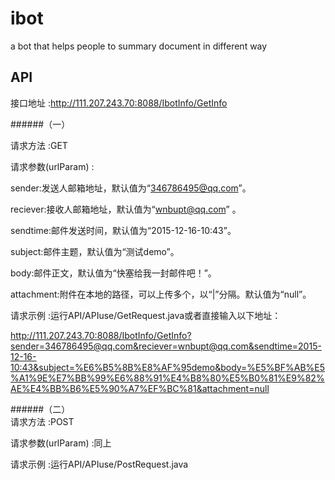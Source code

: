 # ibot
a bot that helps people to summary document in different way

## API

接口地址 :http://111.207.243.70:8088/IbotInfo/GetInfo  
  
######（一）  

请求方法 :GET  

请求参数(urlParam) :  

sender:发送人邮箱地址，默认值为“346786495@qq.com”。  

reciever:接收人邮箱地址，默认值为“wnbupt@qq.com” 。  

sendtime:邮件发送时间，默认值为“2015-12-16-10:43”。  

subject:邮件主题，默认值为“测试demo”。  

body:邮件正文，默认值为“快塞给我一封邮件吧！”。  

attachment:附件在本地的路径，可以上传多个，以“|”分隔。默认值为“null”。  


请求示例 :运行API/APIuse/GetRequest.java或者直接输入以下地址：  

http://111.207.243.70:8088/IbotInfo/GetInfo?sender=346786495@qq.com&reciever=wnbupt@qq.com&sendtime=2015-12-16-10:43&subject=%E6%B5%8B%E8%AF%95demo&body=%E5%BF%AB%E5%A1%9E%E7%BB%99%E6%88%91%E4%B8%80%E5%B0%81%E9%82%AE%E4%BB%B6%E5%90%A7%EF%BC%81&attachment=null

######（二）  
请求方法 :POST  

请求参数(urlParam) :同上  

请求示例 :运行API/APIuse/PostRequest.java



